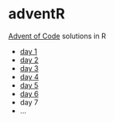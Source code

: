 # adventR
[Advent of Code](http://www.adventofcode.com) solutions in R

* [day 1](https://github.com/pdil/adventR/tree/master/day1)
* [day 2](https://github.com/pdil/adventR/tree/master/day2)
* [day 3](https://github.com/pdil/adventR/tree/master/day3)
* [day 4](https://github.com/pdil/adventR/tree/master/day4)
* [day 5](https://github.com/pdil/adventR/tree/master/day5)
* [day 6](https://github.com/pdil/adventR/tree/master/day6)
* day 7
* ...
